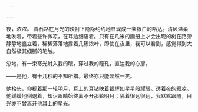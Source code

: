 ```yaml
---

---
```


夜，浓浓。
青石路在月光的映衬下隐隐约约地显现成一条银白的哈达。清风温柔地吹着，带着些许微凉，在耳边细语着。只有在几米的画册上才会出现的树在路旁静静地矗立着，稀稀落落地撑着几簇浓叶，即使在夜里，我可以看到，感觉得到大自然极其细腻的笔触。

忽地，有一束寒光射入我的眼，穿过我的瞳孔，直达我的心扉。

——是他，有十几秒的不知所措。最终亦只能淡然一笑。

他抬头，仰视着那一轮明月，耳上的耳钻映着银辉如星星般耀眼。透着夜的寂凉。他缓缓地倒退着，知识眼睛始终离不开那轮明月；隔着很远很远，我默默跟随，目光亦不曾离开他耳上的星光。
